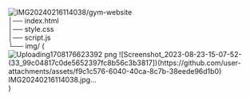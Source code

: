 ![IMG20240216114038](https://github.com/user-attachments/assets/26448970-3a1f-41a5-bf22-9b91bb7c0af9)/gym-website  
│── index.html  
│── style.css  
│── script.js  
└── img/ (![Uploading![1708176623392 png](https://github.com/user-attachments/assets/f39327a1-4009-4753-b139-94a3ab8c2f2d)
![Screenshot_2023-08-23-15-07-52-(33_99c04817c0de5652397fc8b56c3b3817])(https://github.com/user-attachments/assets/f9c1c576-6040-40ca-8c7b-38eede96d1b0)
 IMG20240216114038.jpg…]()
)

